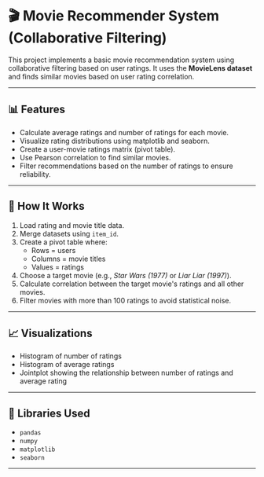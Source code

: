 # 🎬 Movie Recommender System (Collaborative Filtering)

This project implements a basic movie recommendation system using collaborative filtering based on user ratings. It uses the **MovieLens dataset** and finds similar movies based on user rating correlation.


---

## 📊 Features

- Calculate average ratings and number of ratings for each movie.
- Visualize rating distributions using matplotlib and seaborn.
- Create a user-movie ratings matrix (pivot table).
- Use Pearson correlation to find similar movies.
- Filter recommendations based on the number of ratings to ensure reliability.

---

## 🧪 How It Works

1. Load rating and movie title data.
2. Merge datasets using `item_id`.
3. Create a pivot table where:
   - Rows = users
   - Columns = movie titles
   - Values = ratings
4. Choose a target movie (e.g., *Star Wars (1977)* or *Liar Liar (1997)*).
5. Calculate correlation between the target movie's ratings and all other movies.
6. Filter movies with more than 100 ratings to avoid statistical noise.

---

## 📈 Visualizations

- Histogram of number of ratings
- Histogram of average ratings
- Jointplot showing the relationship between number of ratings and average rating

---

## 🧰 Libraries Used

- `pandas`
- `numpy`
- `matplotlib`
- `seaborn`


---

